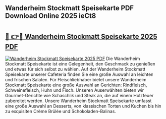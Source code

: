 ## Wanderheim Stockmatt Speisekarte PDF Download Online 2025 ieCt8

# <h2><a href="http://gce8c1.nevu.top/?p=Wanderheim+Stockmatt+Speisekarte">🔗 👉🔴 Wanderheim Stockmatt Speisekarte 2025 PDF</a></h2>

[![Wanderheim Stockmatt Speisekarte 2025 PDF](https://i.imgur.com/dBaPXMq.png)](http://gce8c1.nevu.top/?p=Wanderheim+Stockmatt+Speisekarte)
Die Wanderheim Stockmatt Speisekarte ist eine Gelegenheit, den Geschmack zu genießen und etwas für sich selbst zu wählen. Auf der Wanderheim Stockmatt Speisekarte unserer Cafeteria finden Sie eine große Auswahl an leichten und frischen Salaten. Für Fleischliebhaber bietet unsere Wanderheim Stockmatt Speisekarte eine große Auswahl an Gerichten: Rindfleisch, Schweinefleisch, Huhn und Fisch. Unseren Auserwählten bieten wir Gourmet-Gerichte wie Schaschlik und Steak an, die auf einem Holzfeuer zubereitet werden. Unsere Wanderheim Stockmatt Speisekarte umfasst eine große Auswahl an Desserts, von klassischen Torten und Kuchen bis hin zu exquisiten Crème Brûlée und Schokoladen-Balinas.
